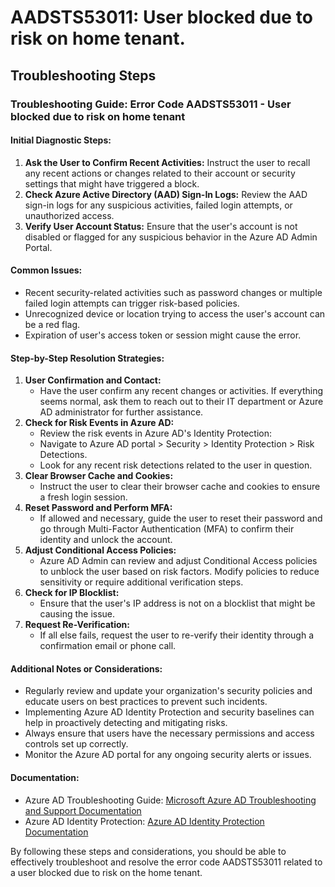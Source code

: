 # AADSTS53011: User blocked due to risk on home tenant.


## Troubleshooting Steps
### Troubleshooting Guide: Error Code AADSTS53011 - User blocked due to risk on home tenant

#### Initial Diagnostic Steps:
1. **Ask the User to Confirm Recent Activities:** Instruct the user to recall any recent actions or changes related to their account or security settings that might have triggered a block.
2. **Check Azure Active Directory (AAD) Sign-In Logs:** Review the AAD sign-in logs for any suspicious activities, failed login attempts, or unauthorized access.
3. **Verify User Account Status:** Ensure that the user's account is not disabled or flagged for any suspicious behavior in the Azure AD Admin Portal.

#### Common Issues:
- Recent security-related activities such as password changes or multiple failed login attempts can trigger risk-based policies.
- Unrecognized device or location trying to access the user's account can be a red flag.
- Expiration of user's access token or session might cause the error.

#### Step-by-Step Resolution Strategies:
1. **User Confirmation and Contact:**
    - Have the user confirm any recent changes or activities. If everything seems normal, ask them to reach out to their IT department or Azure AD administrator for further assistance.
2. **Check for Risk Events in Azure AD:**
    - Review the risk events in Azure AD's Identity Protection: 
    - Navigate to Azure AD portal > Security > Identity Protection > Risk Detections.
    - Look for any recent risk detections related to the user in question.
3. **Clear Browser Cache and Cookies:**
    - Instruct the user to clear their browser cache and cookies to ensure a fresh login session.
4. **Reset Password and Perform MFA:**
    - If allowed and necessary, guide the user to reset their password and go through Multi-Factor Authentication (MFA) to confirm their identity and unlock the account.
5. **Adjust Conditional Access Policies:**
    - Azure AD Admin can review and adjust Conditional Access policies to unblock the user based on risk factors. Modify policies to reduce sensitivity or require additional verification steps.
6. **Check for IP Blocklist:**
    - Ensure that the user's IP address is not on a blocklist that might be causing the issue.
7. **Request Re-Verification:**
    - If all else fails, request the user to re-verify their identity through a confirmation email or phone call.

#### Additional Notes or Considerations:
- Regularly review and update your organization's security policies and educate users on best practices to prevent such incidents.
- Implementing Azure AD Identity Protection and security baselines can help in proactively detecting and mitigating risks.
- Always ensure that users have the necessary permissions and access controls set up correctly.
- Monitor the Azure AD portal for any ongoing security alerts or issues.

#### Documentation:
- Azure AD Troubleshooting Guide: [Microsoft Azure AD Troubleshooting and Support Documentation](https://docs.microsoft.com/en-us/azure/active-directory/fundamentals/troubleshoot-azure-active-directory) 
- Azure AD Identity Protection: [Azure AD Identity Protection Documentation](https://docs.microsoft.com/en-us/azure/active-directory/identity-protection/)

By following these steps and considerations, you should be able to effectively troubleshoot and resolve the error code AADSTS53011 related to a user blocked due to risk on the home tenant.